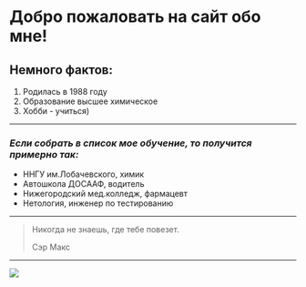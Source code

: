 # Добро пожаловать на сайт обо мне!

## __Немного фактов:__
1. Родилась в 1988 году
2. Образование высшее химическое
3. Хобби - учиться)
___

### _Если собрать в список мое обучение, то получится примерно так:_

- ННГУ им.Лобачевского, химик
- Автошкола ДОСААФ, водитель
- Нижегородский мед.колледж, фармацевт
- Нетология, инженер по тестированию 
___

> Никогда не знаешь, где тебе повезет. 
> 
>Сэр Макс

___


<img src="https://img1.goodfon.ru/wallpaper/nbig/3/59/an-evening-journey-eugeny.jpg" />

